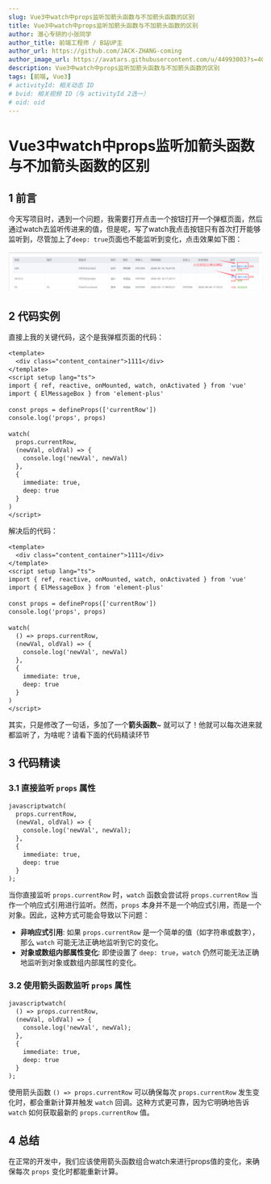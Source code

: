 ```yaml
---
slug: Vue3中watch中props监听加箭头函数与不加箭头函数的区别
title: Vue3中watch中props监听加箭头函数与不加箭头函数的区别
author: 潜心专研的小张同学
author_title: 前端工程师 / B站UP主
author_url: https://github.com/JACK-ZHANG-coming
author_image_url: https://avatars.githubusercontent.com/u/44993003?s=400&u=02570a73330dd7eeae310b302962c034b2833988&v=4
description: Vue3中watch中props监听加箭头函数与不加箭头函数的区别
tags: [前端, Vue3]
# activityId: 相关动态 ID
# bvid: 相关视频 ID（与 activityId 2选一）
# oid: oid
---
```


# Vue3中watch中props监听加箭头函数与不加箭头函数的区别

## 1 前言

今天写项目时，遇到一个问题，我需要打开点击一个按钮打开一个弹框页面，然后通过watch去监听传进来的值，但是呢，写了watch我点击按钮只有首次打开能够监听到，尽管加上了`deep: true`页面也不能监听到变化，点击效果如下图：

![image-20240903172257604](https://raw.githubusercontent.com/JACK-ZHANG-coming/map-depot/master/2023image-20240903172257604.png)

## 2 代码实例

直接上我的关键代码，这个是我弹框页面的代码：

```vue
<template>
  <div class="content_container">1111</div>
</template>
<script setup lang="ts">
import { ref, reactive, onMounted, watch, onActivated } from 'vue'
import { ElMessageBox } from 'element-plus'

const props = defineProps(['currentRow'])
console.log('props', props)

watch(
  props.currentRow,
  (newVal, oldVal) => {
    console.log('newVal', newVal)
  },
  {
    immediate: true,
    deep: true
  }
)
</script>

```

解决后的代码：

```vue
<template>
  <div class="content_container">1111</div>
</template>
<script setup lang="ts">
import { ref, reactive, onMounted, watch, onActivated } from 'vue'
import { ElMessageBox } from 'element-plus'

const props = defineProps(['currentRow'])
console.log('props', props)

watch(
  () => props.currentRow,
  (newVal, oldVal) => {
    console.log('newVal', newVal)
  },
  {
    immediate: true,
    deep: true
  }
)
</script>

```

其实，只是修改了一句话，多加了一个**箭头函数**~ 就可以了！他就可以每次进来就都监听了，为啥呢？请看下面的代码精读环节

## 3 代码精读

### 3.1 直接监听 `props` 属性

```
javascriptwatch(
  props.currentRow,
  (newVal, oldVal) => {
    console.log('newVal', newVal);
  },
  {
    immediate: true,
    deep: true
  }
);
```

当你直接监听 `props.currentRow` 时，`watch` 函数会尝试将 `props.currentRow` 当作一个响应式引用进行监听。然而，`props` 本身并不是一个响应式引用，而是一个对象。因此，这种方式可能会导致以下问题：

- **非响应式引用**: 如果 `props.currentRow` 是一个简单的值（如字符串或数字），那么 `watch` 可能无法正确地监听到它的变化。
- **对象或数组内部属性变化**: 即使设置了 `deep: true`，`watch` 仍然可能无法正确地监听到对象或数组内部属性的变化。

### 3.2 使用箭头函数监听 `props` 属性

```
javascriptwatch(
  () => props.currentRow,
  (newVal, oldVal) => {
    console.log('newVal', newVal);
  },
  {
    immediate: true,
    deep: true
  }
);
```

使用箭头函数 `() => props.currentRow` 可以确保每次 `props.currentRow` 发生变化时，都会重新计算并触发 `watch` 回调。这种方式更可靠，因为它明确地告诉 `watch` 如何获取最新的 `props.currentRow` 值。

## 4 总结

在正常的开发中，我们应该使用箭头函数组合watch来进行props值的变化，来确保每次 `props` 变化时都能重新计算。